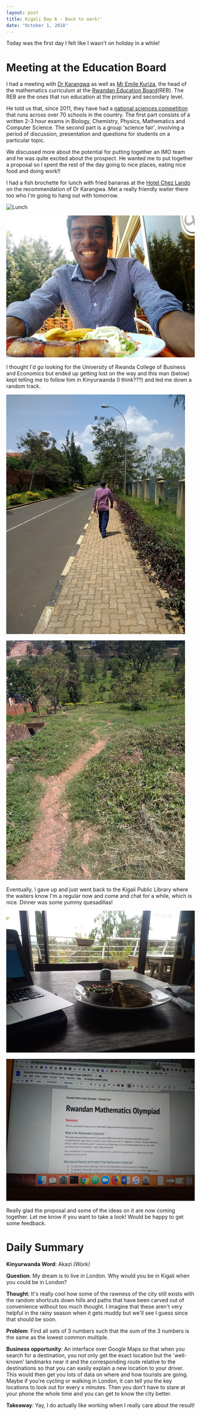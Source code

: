 ```yaml
---
layout: post
title: Kigali Day 6 - Back to work!'
date: "October 1, 2018"
---
```


Today was the first day I felt like I wasn't on holiday in a while!

Meeting at the Education Board
==============================

I had a meeting with [Dr Karangwa](https://twitter.com/karangwad?lang=en) as well as [Mr Emile Kuriza](https://twitter.com/mukiza78emile), the head of the mathematics curriculum at the [Rwandan Education Board](http://www.reb.rw/index.php?id=6)(REB). The REB are the ones that run education at the primary and secondary level.

He told us that, since 2011, they have had a [national sciences competition](http://education.rw/rsc/) that runs across over 70 schools in the country. The first part consists of a written 2-3 hour exams in Biology, Chemistry, Physics, Mathematics and Computer Science. The second part is a group 'science fair', involving a period of discussion, presentation and questions for students on a particular topic.

We discussed more about the potential for putting together an IMO team and he was quite excited about the prospect. He wanted me to put together a proposal so I spent the rest of the day going to nice places, eating nice food and doing work!!

I had a fish brochette for lunch with fried bananas at the [Hotel Chez Lando](https://www.hotelchezlando.com/) on the recommendation of Dr Karangwa. Met a really friendly waiter there too who I'm going to hang out with tomorrow.

![Lunch](/images/lunch1.jpg "Lunch")

![Lunch 2](/images/lunch.jpg "Lunch")

I thought I'd go looking for the University of Rwanda College of Business and Economics but ended up getting lost on the way and this man (below) kept telling me to follow him in Kinyurwanda (I think???) and led me down a random track.


![Man](/images/followman.jpg "Follow me")

![Track](/images/randomtrack.jpg "Random Track")

Eventually, I gave up and just went back to the Kigali Public Library where the waiters know I'm a regular now and come and chat for a while, which is nice. Dinner was some yummy quesadillas!

![Dinner](/images/dinner.jpg "Quesadillas")

![Work](/images/proposal.jpg "Work")

Really glad the proposal and some of the ideas on it are now coming together. Let me know if you want to take a look! Would be happy to get some feedback.

Daily Summary
===========

**Kinyurwanda Word**:  Akazi *(Work)*

**Question**: My dream is to live in London. Why would you be in Kigali when you could be in London?

**Thought**: It's really cool how some of the rawness of the city still exists with the random shortcuts down hills and paths that have been carved out of convenience without too much thought. I imagine that these aren't very helpful in the rainy season when it gets muddy but we'll see I guess since that should be soon.

**Problem**: Find all sets of 3 numbers such that the sum of the 3 numbers is the same as the lowest common multiple.

**Business opportunity**: An interface over Google Maps so that when you search for a destination, you not only get the exact location but the 'well-known' landmarks near it and the corresponding route relative to the destinations so that you can easily explain a new location to your driver. This would then get you lots of data on where and how tourists are going. Maybe if you're cycling or walking in London, it can tell you the key locations to look out for every x minutes. Then you don't have to stare at your phone the whole time and you can get to know the city better.

**Takeaway**: Yay, I do actually like working when I really care about the result!
